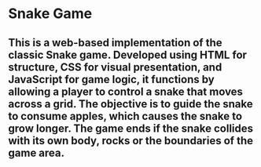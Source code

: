 # Snake Game

This is a web-based implementation of the classic Snake game. Developed using HTML for structure, CSS for visual presentation, and JavaScript for game logic, it functions by allowing a player to control a snake that moves across a grid. The objective is to guide the snake to consume apples, which causes the snake to grow longer. The game ends if the snake collides with its own body, rocks or the boundaries of the game area.
---
